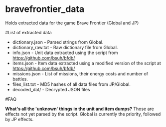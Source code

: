 bravefrontier_data
==================

Holds extracted data for the game Brave Frontier (Global and JP)

#List of extracted data

* dictionary.json - Parsed strings from Global.
* dictionary_raw.txt - Raw dictionary file from Global.
* info.json - Unit data extracted using the script from https://github.com/bsuh/bfdb/
* items.json - Item data extracted using a modified version of the script at https://github.com/bsuh/bfdb/
* missions.json - List of missions, their energy costs and number of battles.
* files_list.txt - MD5 hashes of all data files from JP/Global.
* decoded_dat/ - Decrypted JSON files

#FAQ

**What's all the 'unknown' things in the unit and item dumps?**
Those are effects not yet parsed by the script. Global is currently the priority, followed by JP effects.
